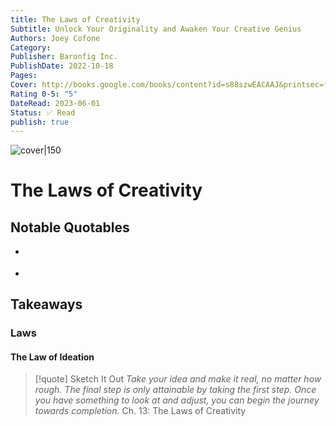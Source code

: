 ```yaml
---
title: The Laws of Creativity
Subtitle: Unlock Your Originality and Awaken Your Creative Genius
Authors: Joey Cofone
Category: 
Publisher: Baronfig Inc.
PublishDate: 2022-10-18
Pages: 
Cover: http://books.google.com/books/content?id=s88szwEACAAJ&printsec=frontcover&img=1&zoom=1&source=gbs_api
Rating 0-5: "5"
DateRead: 2023-06-01
Status: ✅ Read
publish: true
---
```


![cover|150](http://books.google.com/books/content?id=s88szwEACAAJ&printsec=frontcover&img=1&zoom=1&source=gbs_api)

# The Laws of Creativity


## Notable Quotables
- >
- >

## Takeaways

### Laws

#### The Law of Ideation

> [!quote] Sketch It Out
> *Take your idea and make it real, no matter how rough. The final step is only attainable by taking the first step. Once you have something to look at and adjust, you can begin the journey towards completion.*
> Ch. 13: The Laws of Creativity
